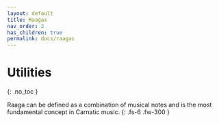 ```yaml
---
layout: default
title: Raagas
nav_order: 2
has_children: true
permalink: docs/raagas
---
```


# Utilities
{: .no_toc }

Raaga can be defined as a combination of musical notes and is the most fundamental concept in Carnatic music.
{: .fs-6 .fw-300 }

